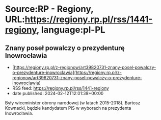 # Source:RP - Regiony, URL:https://regiony.rp.pl/rss/1441-regiony, language:pl-PL

## Znany poseł powalczy o prezydenturę Inowrocławia
 - [https://regiony.rp.pl/z-regionow/art39820731-znany-posel-powalczy-o-prezydenture-inowroclawia](https://regiony.rp.pl/z-regionow/art39820731-znany-posel-powalczy-o-prezydenture-inowroclawia)
 - RSS feed: https://regiony.rp.pl/rss/1441-regiony
 - date published: 2024-02-12T12:01:38+00:00

Były wiceminister obrony narodowej (w latach 2015-2018), Bartosz Kownacki, będzie kandydatem PiS w wyborach na prezydenta Inowrocławia.


